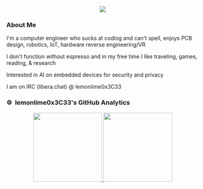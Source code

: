 <p align="center">
  <img src="https://24.media.tumblr.com/9d11c39fb368c745d57fe82277217678/tumblr_mr00jr4lUh1se3vdgo1_500.gif" />
</p>


### About Me
I'm a computer engineer who sucks at coding and can't spell, enjoys PCB design, robotics, IoT, hardware reverse engineering/VR

I don't function without espresso and in my free time I like traveling, games, reading, & research

Interested in AI on embedded devices for security and privacy

I am on IRC (libera.chat) @ lemonlime0x3C33



### ⚙️ &nbsp;lemonlime0x3C33's GitHub Analytics

<p align="center">
<a href="https://github.com/lemonlime0x3C33">
  <img height="180em" src="https://github-readme-stats.vercel.app/api?username=lemonlime0x3C33&show_icons=true&theme=aura&bg_color=00000000" />
  <img height="180em" src="https://github-readme-stats.vercel.app/api/top-langs/?username=lemonlime0X3C33&layout=compact&theme=aura&bg_color=00000000" />
</a>
</p>

